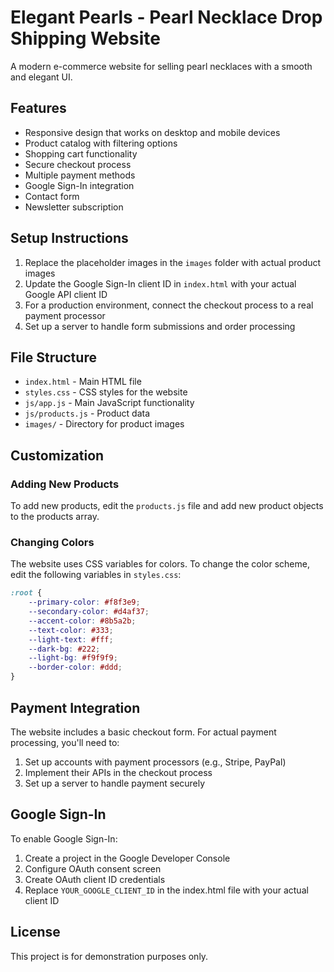 # Elegant Pearls - Pearl Necklace Drop Shipping Website

A modern e-commerce website for selling pearl necklaces with a smooth and elegant UI.

## Features

- Responsive design that works on desktop and mobile devices
- Product catalog with filtering options
- Shopping cart functionality
- Secure checkout process
- Multiple payment methods
- Google Sign-In integration
- Contact form
- Newsletter subscription

## Setup Instructions

1. Replace the placeholder images in the `images` folder with actual product images
2. Update the Google Sign-In client ID in `index.html` with your actual Google API client ID
3. For a production environment, connect the checkout process to a real payment processor
4. Set up a server to handle form submissions and order processing

## File Structure

- `index.html` - Main HTML file
- `styles.css` - CSS styles for the website
- `js/app.js` - Main JavaScript functionality
- `js/products.js` - Product data
- `images/` - Directory for product images

## Customization

### Adding New Products

To add new products, edit the `products.js` file and add new product objects to the products array.

### Changing Colors

The website uses CSS variables for colors. To change the color scheme, edit the following variables in `styles.css`:

```css
:root {
    --primary-color: #f8f3e9;
    --secondary-color: #d4af37;
    --accent-color: #8b5a2b;
    --text-color: #333;
    --light-text: #fff;
    --dark-bg: #222;
    --light-bg: #f9f9f9;
    --border-color: #ddd;
}
```

## Payment Integration

The website includes a basic checkout form. For actual payment processing, you'll need to:

1. Set up accounts with payment processors (e.g., Stripe, PayPal)
2. Implement their APIs in the checkout process
3. Set up a server to handle payment securely

## Google Sign-In

To enable Google Sign-In:

1. Create a project in the Google Developer Console
2. Configure OAuth consent screen
3. Create OAuth client ID credentials
4. Replace `YOUR_GOOGLE_CLIENT_ID` in the index.html file with your actual client ID

## License

This project is for demonstration purposes only.